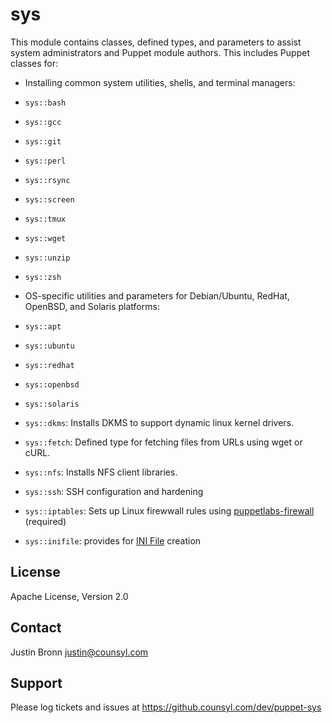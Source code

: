 sys
===

This module contains classes, defined types, and parameters to assist system administrators and Puppet module authors.  This includes Puppet classes for:

* Installing common system utilities, shells, and terminal managers:
 * `sys::bash`
 * `sys::gcc`
 * `sys::git`
 * `sys::perl`
 * `sys::rsync`
 * `sys::screen`
 * `sys::tmux`
 * `sys::wget`
 * `sys::unzip`
 * `sys::zsh`

* OS-specific utilities and parameters for Debian/Ubuntu, RedHat, OpenBSD, and Solaris platforms:
 * `sys::apt`
 * `sys::ubuntu`
 * `sys::redhat`
 * `sys::openbsd`
 * `sys::solaris`

* `sys::dkms`: Installs DKMS to support dynamic linux kernel drivers.

* `sys::fetch`: Defined type for fetching files from URLs using wget or cURL.

* `sys::nfs`: Installs NFS client libraries.

* `sys::ssh`: SSH configuration and hardening

* `sys::iptables`: Sets up Linux firewwall rules using [puppetlabs-firewall](http://forge.puppetlabs.com/puppetlabs/firewall) (required)

* `sys::inifile`: provides for [INI File](http://en.wikipedia.org/wiki/INI_file) creation

License
-------

Apache License, Version 2.0

Contact
-------

Justin Bronn <justin@counsyl.com>

Support
-------

Please log tickets and issues at https://github.counsyl.com/dev/puppet-sys
